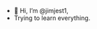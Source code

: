 - 👋 Hi, I’m @jimjest1,
- Trying to learn everything.

<!---
jimjest1/jimjest1 is a ✨ special ✨ repository because its `README.md` (this file) appears on your GitHub profile.
You can click the Preview link to take a look at your changes.
--->
